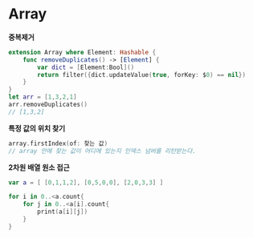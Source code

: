 # Array

**중복제거**

```swift
extension Array where Element: Hashable {
    func removeDuplicates() -> [Element] {
        var dict = [Element:Bool]()
        return filter({dict.updateValue(true, forKey: $0) == nil})
    }
}
let arr = [1,3,2,1]
arr.removeDuplicates()
// [1,3,2]
```

**특정 값의 위치 찾기**

```swift
array.firstIndex(of: 찾는 값)
// array 안에 찾는 값이 어디에 있는지 인덱스 넘버를 리턴받는다.
```

**2차원 배열 원소 접근**

```swift
var a = [ [0,1,1,2], [0,5,0,0], [2,0,3,3] ]

for i in 0..<a.count{
    for j in 0..<a[i].count{
        print(a[i][j])
    }
}
```

